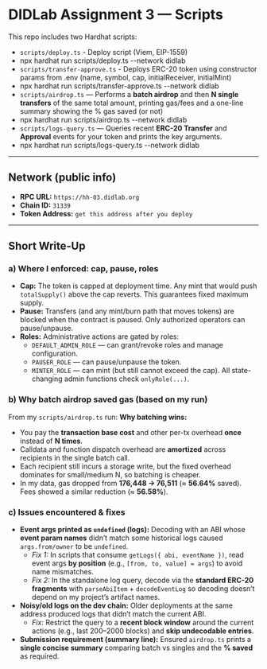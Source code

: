 # DIDLab Assignment 3 — Scripts

This repo includes two Hardhat scripts:

- `scripts/deploy.ts` - Deploy script (Viem, EIP-1559)
- npx hardhat run scripts/deploy.ts --network didlab
- `scripts/transfer-approve.ts` - Deploys ERC-20 token using constructor params from .env (name, symbol, cap, initialReceiver, initialMint)
- npx hardhat run scripts/transfer-approve.ts --network didlab
- `scripts/airdrop.ts` — Performs a **batch airdrop** and then **N single transfers** of the same total amount, printing gas/fees and a one-line summary showing the % gas saved (or not)
- npx hardhat run scripts/airdrop.ts --network didlab
- `scripts/logs-query.ts` — Queries recent **ERC-20 Transfer** and **Approval** events for your token and prints the key arguments.
- npx hardhat run scripts/logs-query.ts --network didlab

---

## Network (public info)

- **RPC URL:** `https://hh-03.didlab.org`
- **Chain ID:** `31339`
- **Token Address:** `get this address after you deploy`

---

## Short Write-Up

### a) Where I enforced: cap, pause, roles

- **Cap:** The token is capped at deployment time. Any mint that would push `totalSupply()` above the cap reverts. This guarantees fixed maximum supply.
- **Pause:** Transfers (and any mint/burn path that moves tokens) are blocked when the contract is paused. Only authorized operators can pause/unpause.
- **Roles:** Administrative actions are gated by roles:
  - `DEFAULT_ADMIN_ROLE` — can grant/revoke roles and manage configuration.
  - `PAUSER_ROLE` — can pause/unpause the token.
  - `MINTER_ROLE` — can mint (but still cannot exceed the cap).
    All state-changing admin functions check `onlyRole(...)`.

### b) Why batch airdrop saved gas (based on my run)

From my `scripts/airdrop.ts` run:
**Why batching wins:**

- You pay the **transaction base cost** and other per-tx overhead **once** instead of **N times**.
- Calldata and function dispatch overhead are **amortized** across recipients in the single batch call.
- Each recipient still incurs a storage write, but the fixed overhead dominates for small/medium N, so batching is cheaper.
- In my data, gas dropped from **176,448 → 76,511** (≈ **56.64%** saved). Fees showed a similar reduction (≈ **56.58%**).

### c) Issues encountered & fixes

- **Event args printed as `undefined` (logs):** Decoding with an ABI whose **event param names** didn’t match some historical logs caused `args.from/owner` to be `undefined`.
  - _Fix 1:_ In scripts that consume `getLogs({ abi, eventName })`, read event args **by position** (e.g., `[from, to, value] = args`) to avoid name mismatches.
  - _Fix 2:_ In the standalone log query, decode via the **standard ERC-20 fragments** with `parseAbiItem` + `decodeEventLog` so decoding doesn’t depend on my project’s artifact names.
- **Noisy/old logs on the dev chain:** Older deployments at the same address produced logs that didn’t match the current ABI.
  - _Fix:_ Restrict the query to a **recent block window** around the current actions (e.g., last 200–2000 blocks) and **skip undecodable entries**.
- **Submission requirement (summary line):** Ensured `airdrop.ts` prints a **single concise summary** comparing batch vs singles and the **% saved** as required.

